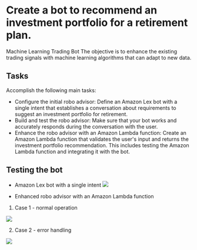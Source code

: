 # Create a bot to recommend an investment portfolio for a retirement plan.
Machine Learning Trading Bot
The objective is to enhance the existing trading signals with machine learning algorithms that can adapt to new data.

## Tasks
Accomplish the following main tasks:
- Configure the initial robo advisor: Define an Amazon Lex bot with a single intent that establishes a conversation about requirements to suggest an investment portfolio for retirement.
- Build and test the robo advisor: Make sure that your bot works and accurately responds during the conversation with the user.
- Enhance the robo advisor with an Amazon Lambda function: Create an Amazon Lambda function that validates the user's input and returns the investment portfolio recommendation. This includes testing the Amazon Lambda function and integrating it with the bot.

## Testing the bot
- Amazon Lex bot with a single intent
  <img src="./testBot/FinTech-Module15-1 Amazon Lex.mp4">

- Enhanced robo advisor with an Amazon Lambda function
1. Case 1 - normal operation
  <img src="./testBot/FinTech-Module15-2-normal Amazon Lex.mp4">

2. Case 2 - error handling
 <img src="./testBot/FinTech-Module15-2-errorCases Amazon Lex.mp4">
